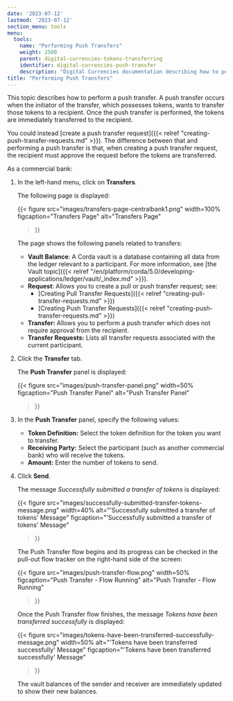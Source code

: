 ```yaml
---
date: '2023-07-12'
lastmod: '2023-07-12'
section_menu: tools
menu:
  tools:
    name: "Performing Push Transfers"
    weight: 2500
    parent: digital-currencies-tokens-transferring
    identifier: digital-currencies-push-transfer
    description: "Digital Currencies documentation describing how to perform a push transfer of tokens via the GUI"
title: "Performing Push Transfers"
---
```


This topic describes how to perform a push transfer. A push transfer occurs when the initiator of the transfer, which possesses tokens, wants to transfer those tokens to a recipient. Once the push transfer is performed, the tokens are immediately transferred to the recipient. 

You could instead [create a push transfer request]({{< relref "creating-push-transfer-requests.md" >}}). The difference between that and performing a push transfer is that, when creating a push transfer request, the recipient must approve the request before the tokens are transferred.

As a commercial bank:

1. In the left-hand menu, click on **Transfers**.

   The following page is displayed:
   
   {{< 
      figure
	  src="images/transfers-page-centralbank1.png"
      width=100%
	  figcaption="Transfers Page"
	  alt="Transfers Page"
   >}}

   The page shows the following panels related to transfers:

   * **Vault Balance**: A Corda vault is a database containing all data from the ledger relevant to a participant. For more information, see [the Vault topic]({{< relref "/en/platform/corda/5.0/developing-applications/ledger/vault/_index.md" >}}).
   * **Request**: Allows you to create a pull or push transfer request; see:
      * [Creating Pull Transfer Requests]({{< relref "creating-pull-transfer-requests.md" >}})
      * [Creating Push Transfer Requests]({{< relref "creating-push-transfer-requests.md" >}})
   * **Transfer:** Allows you to perform a push transfer which does not require approval from the recipient. 
   * **Transfer Requests:** Lists all transfer requests associated with the current participant.
  
2. Click the **Transfer** tab.

   The **Push Transfer** panel is displayed:

   {{< 
      figure
	  src="images/push-transfer-panel.png"
      width=50%
	  figcaption="Push Transfer Panel"
	  alt="Push Transfer Panel"
   >}} 
  
3. In the **Push Transfer** panel, specify the following values:

   * **Token Definition:** Select the token definition for the token you want to transfer.
   * **Receiving Party:** Select the participant (such as another commercial bank) who will receive the tokens. 
   * **Amount:** Enter the number of tokens to send.
      
4. Click **Send**. 

   The message *Successfully submitted a transfer of tokens* is displayed:

   {{< 
      figure
	  src="images/successfully-submitted-transfer-tokens-message.png"
      width=40%
	  alt="'Successfully submitted a transfer of tokens' Message"
	  figcaption="'Successfully submitted a transfer of tokens' Message"
   >}}

   The Push Transfer flow begins and its progress can be checked in the pull-out flow tracker on the right-hand side of the screen:
    
   {{< 
      figure
	  src="images/push-transfer-flow.png"
      width=50%
	  figcaption="Push Transfer - Flow Running"
	  alt="Push Transfer - Flow Running"
   >}}  

   Once the Push Transfer flow finishes, the message *Tokens have been transferred successfully* is displayed:

   {{< 
      figure
	  src="images/tokens-have-been-transferred-successfully-message.png"
      width=50%
	  alt="'Tokens have been transferred successfully' Message"
	  figcaption="'Tokens have been transferred successfully' Message"
   >}}

   The vault balances of the sender and receiver are immediately updated to show their new balances.
